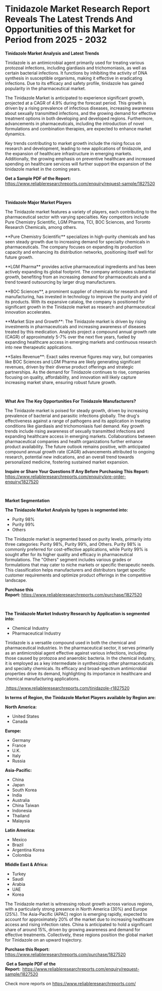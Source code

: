 <p><h1>Tinidazole Market Research Report Reveals The Latest Trends And Opportunities of this Market for Period from 2025 - 2032</h1></p><p><strong>Tinidazole Market Analysis and Latest Trends</strong></p>
<p><p>Tinidazole is an antimicrobial agent primarily used for treating various protozoal infections, including giardiasis and trichomoniasis, as well as certain bacterial infections. It functions by inhibiting the activity of DNA synthesis in susceptible organisms, making it effective in eradicating infections. Due to its efficacy and safety profile, tinidazole has gained popularity in the pharmaceutical market.</p><p>The Tinidazole Market is anticipated to experience significant growth, projected at a CAGR of 4.9% during the forecast period. This growth is driven by a rising prevalence of infectious diseases, increasing awareness about sexually transmitted infections, and the growing demand for effective treatment options in both developing and developed regions. Furthermore, advancements in pharmaceuticals, including the introduction of novel formulations and combination therapies, are expected to enhance market dynamics.</p><p>Key trends contributing to market growth include the rising focus on research and development, leading to new applications of tinidazole, and the expansion of healthcare infrastructure in emerging markets. Additionally, the growing emphasis on preventive healthcare and increased spending on healthcare services will further support the expansion of the tinidazole market in the coming years.</p></p>
<p><strong>Get a Sample PDF of the Report:&nbsp;</strong> <a href="https://www.reliableresearchreports.com/enquiry/request-sample/1827520?utm_campaign=3567&utm_medium=2&utm_source=Github&utm_content=ia&utm_term=02042025&utm_id=tinidazole">https://www.reliableresearchreports.com/enquiry/request-sample/1827520</a></p>
<p>&nbsp;</p>
<p><strong>Tinidazole Major Market Players</strong></p>
<p><p>The Tinidazole market features a variety of players, each contributing to the pharmaceutical sector with varying specialties. Key competitors include Pure Chemistry Scientific, LGM Pharma, TCI, BOC Sciences, and Toronto Research Chemicals, among others.</p><p>**Pure Chemistry Scientific** specializes in high-purity chemicals and has seen steady growth due to increasing demand for specialty chemicals in pharmaceuticals. The company focuses on expanding its production capacity and enhancing its distribution networks, positioning itself well for future growth.</p><p>**LGM Pharma** provides active pharmaceutical ingredients and has been actively expanding its global footprint. The company anticipates substantial growth, benefiting from an increasing demand for pharmaceuticals and a trend toward outsourcing by larger drug manufacturers.</p><p>**BOC Sciences**, a prominent supplier of chemicals for research and manufacturing, has invested in technology to improve the purity and yield of its products. With its expansive catalog, the company is positioned for significant growth in the Tinidazole market as research and pharmaceutical innovation accelerates.</p><p>**Market Size and Growth**: The Tinidazole market is driven by rising investments in pharmaceuticals and increasing awareness of diseases treated by this medication. Analysts project a compound annual growth rate (CAGR) of approximately 5-7% over the next five years, fueled by expanding healthcare access in emerging markets and continuous research into new therapeutic applications.</p><p>**Sales Revenue**: Exact sales revenue figures may vary, but companies like BOC Sciences and LGM Pharma are likely generating significant revenues, driven by their diverse product offerings and strategic partnerships. As the demand for Tinidazole continues to rise, companies focusing on quality, affordability, and innovation will likely capture increasing market share, ensuring robust future growth.</p></p>
<p>&nbsp;</p>
<p><strong>What Are The Key Opportunities For Tinidazole Manufacturers?</strong></p>
<p><p>The Tinidazole market is poised for steady growth, driven by increasing prevalence of bacterial and parasitic infections globally. The drug's effectiveness against a range of pathogens and its application in treating conditions like giardiasis and trichomoniasis fuel demand. Key growth trends include rising awareness of sexually transmitted infections and expanding healthcare access in emerging markets. Collaborations between pharmaceutical companies and health organizations further enhance product availability. The future outlook remains positive, with anticipated compound annual growth rate (CAGR) advancements attributed to ongoing research, potential new indications, and an overall trend towards personalized medicine, fostering sustained market expansion.</p></p>
<p><strong>Inquire or Share Your Questions If Any Before Purchasing This Report:</strong> <a href="https://www.reliableresearchreports.com/enquiry/pre-order-enquiry/1827520?utm_campaign=3567&utm_medium=2&utm_source=Github&utm_content=ia&utm_term=02042025&utm_id=tinidazole">https://www.reliableresearchreports.com/enquiry/pre-order-enquiry/1827520</a></p>
<p>&nbsp;</p>
<p><strong>Market Segmentation</strong></p>
<p><strong>The Tinidazole Market Analysis by types is segmented into:</strong></p>
<p><ul><li>Purity 98%</li><li>Purity 99%</li><li>Others</li></ul></p>
<p><p>The Tinidazole market is segmented based on purity levels, primarily into three categories: Purity 98%, Purity 99%, and Others. Purity 98% is commonly preferred for cost-effective applications, while Purity 99% is sought after for its higher quality and efficacy in pharmaceutical formulations. The "Others" segment includes various grades or formulations that may cater to niche markets or specific therapeutic needs. This classification helps manufacturers and distributors target specific customer requirements and optimize product offerings in the competitive landscape.</p></p>
<p><strong>Purchase this Report:&nbsp;</strong><a href="https://www.reliableresearchreports.com/purchase/1827520?utm_campaign=3567&utm_medium=2&utm_source=Github&utm_content=ia&utm_term=02042025&utm_id=tinidazole">https://www.reliableresearchreports.com/purchase/1827520</a></p>
<p>&nbsp;</p>
<p><strong>The Tinidazole Market Industry Research by Application is segmented into:</strong></p>
<p><ul><li>Chemical Industry</li><li>Pharmaceutical Industry</li></ul></p>
<p><p>Tinidazole is a versatile compound used in both the chemical and pharmaceutical industries. In the pharmaceutical sector, it serves primarily as an antimicrobial agent effective against various infections, including those caused by protozoa and anaerobic bacteria. In the chemical industry, it is employed as a key intermediate in synthesizing other pharmaceuticals and specialty chemicals. Its efficacy and broad-spectrum antimicrobial properties drive its demand, highlighting its importance in healthcare and chemical manufacturing applications.</p></p>
<p><a href="https://www.reliableresearchreports.com/tinidazole-r1827520?utm_campaign=3567&utm_medium=2&utm_source=Github&utm_content=ia&utm_term=02042025&utm_id=tinidazole">&nbsp;https://www.reliableresearchreports.com/tinidazole-r1827520</a></p>
<p><strong>In terms of Region, the Tinidazole Market Players available by Region are:</strong></p>
<p>
    <p> <strong> North America: </strong>
        <ul>
            <li>United States</li>
            <li>Canada</li>
        </ul>
        </p> 
    <p> <strong> Europe: </strong>
        <ul>
            <li>Germany</li>
            <li>France</li>
            <li>U.K.</li>
            <li>Italy</li>
            <li>Russia</li>
        </ul>
        </p> 
    <p> <strong> Asia-Pacific: </strong>
        <ul>
            <li>China</li>
            <li>Japan</li>
            <li>South Korea</li>
            <li>India</li>
            <li>Australia</li>
            <li>China Taiwan</li>
            <li>Indonesia</li>
            <li>Thailand</li>
            <li>Malaysia</li>
        </ul>
        </p> 
    <p> <strong> Latin America: </strong>
        <ul>
            <li>Mexico</li>
            <li>Brazil</li>
            <li>Argentina Korea</li>
            <li>Colombia</li>
        </ul>
        </p> 
    <p> <strong> Middle East & Africa: </strong>
        <ul>
            <li>Turkey</li>
            <li>Saudi</li>
            <li>Arabia</li>
            <li>UAE</li>
            <li>Korea</li>
        </ul>
    </p>
    </p>
<p><p>The Tinidazole market is witnessing robust growth across various regions, with a particularly strong presence in North America (30%) and Europe (25%). The Asia-Pacific (APAC) region is emerging rapidly, expected to account for approximately 20% of the market due to increasing healthcare access and rising infection rates. China is anticipated to hold a significant share of around 15%, driven by growing awareness and demand for effective treatments. Collectively, these regions position the global market for Tinidazole on an upward trajectory.</p></p>
<p><strong>Purchase this Report: </strong><a href="https://www.reliableresearchreports.com/purchase/1827520?utm_campaign=3567&utm_medium=2&utm_source=Github&utm_content=ia&utm_term=02042025&utm_id=tinidazole">https://www.reliableresearchreports.com/purchase/1827520</a></p>
<p>&nbsp;<strong>Get a Sample PDF of the Report:&nbsp;&nbsp;</strong><a href="https://www.reliableresearchreports.com/enquiry/request-sample/1827520?utm_campaign=3567&utm_medium=2&utm_source=Github&utm_content=ia&utm_term=02042025&utm_id=tinidazole">https://www.reliableresearchreports.com/enquiry/request-sample/1827520</a></p>
<p><strong></strong></p>
<p>Check more reports on <a href="https://www.reliableresearchreports.com/?utm_campaign=3567&utm_medium=2&utm_source=Github&utm_content=ia&utm_term=02042025&utm_id=tinidazole">https://www.reliableresearchreports.com/</a></p>